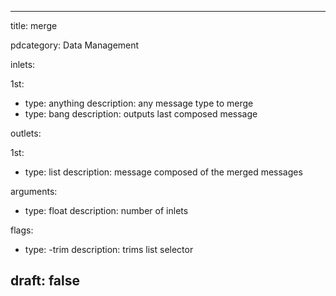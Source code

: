--- 


title: merge

pdcategory: Data Management

inlets:

  1st:
  - type: anything
    description: any message type to merge
  - type: bang
    description: outputs last composed message

outlets:

  1st:
  - type: list
    description: message composed of the merged messages

arguments:
  - type: float
    description: number of inlets



flags:
  - type: -trim
    description: trims list selector

draft: false
---